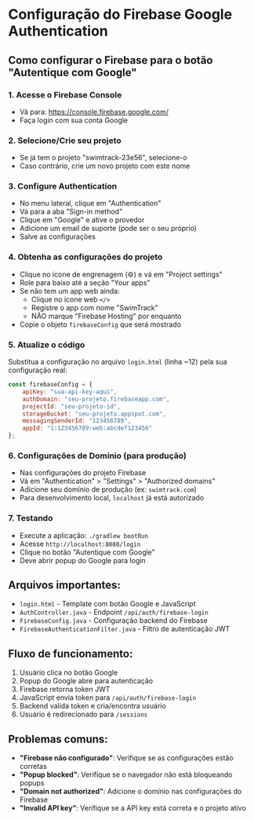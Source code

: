# Configuração do Firebase Google Authentication

## Como configurar o Firebase para o botão "Autentique com Google"

### 1. Acesse o Firebase Console
- Vá para: https://console.firebase.google.com/
- Faça login com sua conta Google

### 2. Selecione/Crie seu projeto
- Se já tem o projeto "swimtrack-23e56", selecione-o
- Caso contrário, crie um novo projeto com este nome

### 3. Configure Authentication
- No menu lateral, clique em "Authentication"
- Vá para a aba "Sign-in method"
- Clique em "Google" e ative o provedor
- Adicione um email de suporte (pode ser o seu próprio)
- Salve as configurações

### 4. Obtenha as configurações do projeto
- Clique no ícone de engrenagem (⚙️) e vá em "Project settings"
- Role para baixo até a seção "Your apps"
- Se não tem um app web ainda:
  - Clique no ícone web `</>`
  - Registre o app com nome "SwimTrack"
  - NÃO marque "Firebase Hosting" por enquanto
- Copie o objeto `firebaseConfig` que será mostrado

### 5. Atualize o código
Substitua a configuração no arquivo `login.html` (linha ~12) pela sua configuração real:

```javascript
const firebaseConfig = {
    apiKey: "sua-api-key-aqui",
    authDomain: "seu-projeto.firebaseapp.com",
    projectId: "seu-projeto-id",
    storageBucket: "seu-projeto.appspot.com",
    messagingSenderId: "123456789",
    appId: "1:123456789:web:abcdef123456"
};
```

### 6. Configurações de Domínio (para produção)
- Nas configurações do projeto Firebase
- Vá em "Authentication" > "Settings" > "Authorized domains"
- Adicione seu domínio de produção (ex: `swimtrack.com`)
- Para desenvolvimento local, `localhost` já está autorizado

### 7. Testando
- Execute a aplicação: `./gradlew bootRun`
- Acesse `http://localhost:8080/login`
- Clique no botão "Autentique com Google"
- Deve abrir popup do Google para login

## Arquivos importantes:
- `login.html` - Template com botão Google e JavaScript
- `AuthController.java` - Endpoint `/api/auth/firebase-login`
- `FirebaseConfig.java` - Configuração backend do Firebase
- `FirebaseAuthenticationFilter.java` - Filtro de autenticação JWT

## Fluxo de funcionamento:
1. Usuário clica no botão Google
2. Popup do Google abre para autenticação
3. Firebase retorna token JWT
4. JavaScript envia token para `/api/auth/firebase-login`
5. Backend valida token e cria/encontra usuário
6. Usuário é redirecionado para `/sessions`

## Problemas comuns:
- **"Firebase não configurado"**: Verifique se as configurações estão corretas
- **"Popup blocked"**: Verifique se o navegador não está bloqueando popups
- **"Domain not authorized"**: Adicione o domínio nas configurações do Firebase
- **"Invalid API key"**: Verifique se a API key está correta e o projeto ativo